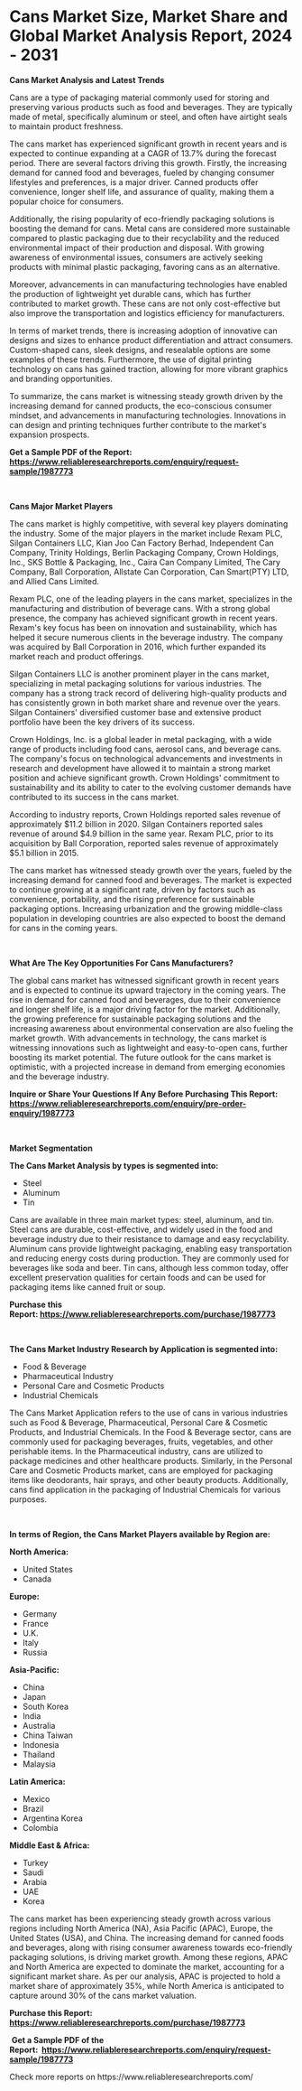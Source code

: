 <p><h1>Cans Market Size, Market Share and Global Market Analysis Report, 2024 - 2031</h1></p><p><strong>Cans Market Analysis and Latest Trends</strong></p>
<p><p>Cans are a type of packaging material commonly used for storing and preserving various products such as food and beverages. They are typically made of metal, specifically aluminum or steel, and often have airtight seals to maintain product freshness.</p><p>The cans market has experienced significant growth in recent years and is expected to continue expanding at a CAGR of 13.7% during the forecast period. There are several factors driving this growth. Firstly, the increasing demand for canned food and beverages, fueled by changing consumer lifestyles and preferences, is a major driver. Canned products offer convenience, longer shelf life, and assurance of quality, making them a popular choice for consumers.</p><p>Additionally, the rising popularity of eco-friendly packaging solutions is boosting the demand for cans. Metal cans are considered more sustainable compared to plastic packaging due to their recyclability and the reduced environmental impact of their production and disposal. With growing awareness of environmental issues, consumers are actively seeking products with minimal plastic packaging, favoring cans as an alternative.</p><p>Moreover, advancements in can manufacturing technologies have enabled the production of lightweight yet durable cans, which has further contributed to market growth. These cans are not only cost-effective but also improve the transportation and logistics efficiency for manufacturers.</p><p>In terms of market trends, there is increasing adoption of innovative can designs and sizes to enhance product differentiation and attract consumers. Custom-shaped cans, sleek designs, and resealable options are some examples of these trends. Furthermore, the use of digital printing technology on cans has gained traction, allowing for more vibrant graphics and branding opportunities.</p><p>To summarize, the cans market is witnessing steady growth driven by the increasing demand for canned products, the eco-conscious consumer mindset, and advancements in manufacturing technologies. Innovations in can design and printing techniques further contribute to the market's expansion prospects.</p></p>
<p><strong>Get a Sample PDF of the Report:&nbsp; <a href="https://www.reliableresearchreports.com/enquiry/request-sample/1987773">https://www.reliableresearchreports.com/enquiry/request-sample/1987773</a></strong></p>
<p>&nbsp;</p>
<p><strong>Cans Major Market Players</strong></p>
<p><p>The cans market is highly competitive, with several key players dominating the industry. Some of the major players in the market include Rexam PLC, Silgan Containers LLC, Kian Joo Can Factory Berhad, Independent Can Company, Trinity Holdings, Berlin Packaging Company, Crown Holdings, Inc., SKS Bottle & Packaging, Inc., Caira Can Company Limited, The Cary Company, Ball Corporation, Allstate Can Corporation, Can Smart(PTY) LTD, and Allied Cans Limited.</p><p>Rexam PLC, one of the leading players in the cans market, specializes in the manufacturing and distribution of beverage cans. With a strong global presence, the company has achieved significant growth in recent years. Rexam's key focus has been on innovation and sustainability, which has helped it secure numerous clients in the beverage industry. The company was acquired by Ball Corporation in 2016, which further expanded its market reach and product offerings.</p><p>Silgan Containers LLC is another prominent player in the cans market, specializing in metal packaging solutions for various industries. The company has a strong track record of delivering high-quality products and has consistently grown in both market share and revenue over the years. Silgan Containers' diversified customer base and extensive product portfolio have been the key drivers of its success.</p><p>Crown Holdings, Inc. is a global leader in metal packaging, with a wide range of products including food cans, aerosol cans, and beverage cans. The company's focus on technological advancements and investments in research and development have allowed it to maintain a strong market position and achieve significant growth. Crown Holdings' commitment to sustainability and its ability to cater to the evolving customer demands have contributed to its success in the cans market.</p><p>According to industry reports, Crown Holdings reported sales revenue of approximately $11.2 billion in 2020. Silgan Containers reported sales revenue of around $4.9 billion in the same year. Rexam PLC, prior to its acquisition by Ball Corporation, reported sales revenue of approximately $5.1 billion in 2015.</p><p>The cans market has witnessed steady growth over the years, fueled by the increasing demand for canned food and beverages. The market is expected to continue growing at a significant rate, driven by factors such as convenience, portability, and the rising preference for sustainable packaging options. Increasing urbanization and the growing middle-class population in developing countries are also expected to boost the demand for cans in the coming years.</p></p>
<p>&nbsp;</p>
<p><strong>What Are The Key Opportunities For Cans Manufacturers?</strong></p>
<p><p>The global cans market has witnessed significant growth in recent years and is expected to continue its upward trajectory in the coming years. The rise in demand for canned food and beverages, due to their convenience and longer shelf life, is a major driving factor for the market. Additionally, the growing preference for sustainable packaging solutions and the increasing awareness about environmental conservation are also fueling the market growth. With advancements in technology, the cans market is witnessing innovations such as lightweight and easy-to-open cans, further boosting its market potential. The future outlook for the cans market is optimistic, with a projected increase in demand from emerging economies and the beverage industry.</p></p>
<p><strong>Inquire or Share Your Questions If Any Before Purchasing This Report: <a href="https://www.reliableresearchreports.com/enquiry/pre-order-enquiry/1987773">https://www.reliableresearchreports.com/enquiry/pre-order-enquiry/1987773</a></strong></p>
<p>&nbsp;</p>
<p><strong>Market Segmentation</strong></p>
<p><strong>The Cans Market Analysis by types is segmented into:</strong></p>
<p><ul><li>Steel</li><li>Aluminum</li><li>Tin</li></ul></p>
<p><p>Cans are available in three main market types: steel, aluminum, and tin. Steel cans are durable, cost-effective, and widely used in the food and beverage industry due to their resistance to damage and easy recyclability. Aluminum cans provide lightweight packaging, enabling easy transportation and reducing energy costs during production. They are commonly used for beverages like soda and beer. Tin cans, although less common today, offer excellent preservation qualities for certain foods and can be used for packaging items like canned fruit or soup.</p></p>
<p><strong>Purchase this Report:&nbsp;<a href="https://www.reliableresearchreports.com/purchase/1987773">https://www.reliableresearchreports.com/purchase/1987773</a></strong></p>
<p>&nbsp;</p>
<p><strong>The Cans Market Industry Research by Application is segmented into:</strong></p>
<p><ul><li>Food & Beverage</li><li>Pharmaceutical Industry</li><li>Personal Care and Cosmetic Products</li><li>Industrial Chemicals</li></ul></p>
<p><p>The Cans Market Application refers to the use of cans in various industries such as Food & Beverage, Pharmaceutical, Personal Care & Cosmetic Products, and Industrial Chemicals. In the Food & Beverage sector, cans are commonly used for packaging beverages, fruits, vegetables, and other perishable items. In the Pharmaceutical industry, cans are utilized to package medicines and other healthcare products. Similarly, in the Personal Care and Cosmetic Products market, cans are employed for packaging items like deodorants, hair sprays, and other beauty products. Additionally, cans find application in the packaging of Industrial Chemicals for various purposes.</p></p>
<p>&nbsp;</p>
<p><strong>In terms of Region, the Cans Market Players available by Region are:</strong></p>
<p>
    <p> <strong> North America: </strong>
        <ul>
            <li>United States</li>
            <li>Canada</li>
        </ul>
        </p> 
    <p> <strong> Europe: </strong>
        <ul>
            <li>Germany</li>
            <li>France</li>
            <li>U.K.</li>
            <li>Italy</li>
            <li>Russia</li>
        </ul>
        </p> 
    <p> <strong> Asia-Pacific: </strong>
        <ul>
            <li>China</li>
            <li>Japan</li>
            <li>South Korea</li>
            <li>India</li>
            <li>Australia</li>
            <li>China Taiwan</li>
            <li>Indonesia</li>
            <li>Thailand</li>
            <li>Malaysia</li>
        </ul>
        </p> 
    <p> <strong> Latin America: </strong>
        <ul>
            <li>Mexico</li>
            <li>Brazil</li>
            <li>Argentina Korea</li>
            <li>Colombia</li>
        </ul>
        </p> 
    <p> <strong> Middle East & Africa: </strong>
        <ul>
            <li>Turkey</li>
            <li>Saudi</li>
            <li>Arabia</li>
            <li>UAE</li>
            <li>Korea</li>
        </ul>
    </p>
    </p>
<p><p>The cans market has been experiencing steady growth across various regions including North America (NA), Asia Pacific (APAC), Europe, the United States (USA), and China. The increasing demand for canned foods and beverages, along with rising consumer awareness towards eco-friendly packaging solutions, is driving market growth. Among these regions, APAC and North America are expected to dominate the market, accounting for a significant market share. As per our analysis, APAC is projected to hold a market share of approximately 35%, while North America is anticipated to capture around 30% of the cans market valuation.</p></p>
<p><strong>Purchase this Report: <a href="https://www.reliableresearchreports.com/purchase/1987773">https://www.reliableresearchreports.com/purchase/1987773</a></strong></p>
<p>&nbsp;<strong>Get a Sample PDF of the Report:&nbsp;&nbsp;<a href="https://www.reliableresearchreports.com/enquiry/request-sample/1987773">https://www.reliableresearchreports.com/enquiry/request-sample/1987773</a></strong></p>
<p><strong></strong></p>
<p>Check more reports on https://www.reliableresearchreports.com/</p>